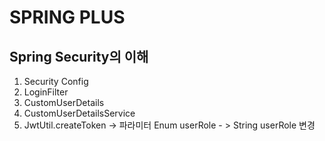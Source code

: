 # SPRING PLUS
## Spring Security의 이해
1. Security Config 
2. LoginFilter
3. CustomUserDetails
4. CustomUserDetailsService
5. JwtUtil.createToken
    -> 파라미터 Enum userRole - > String userRole 변경
    